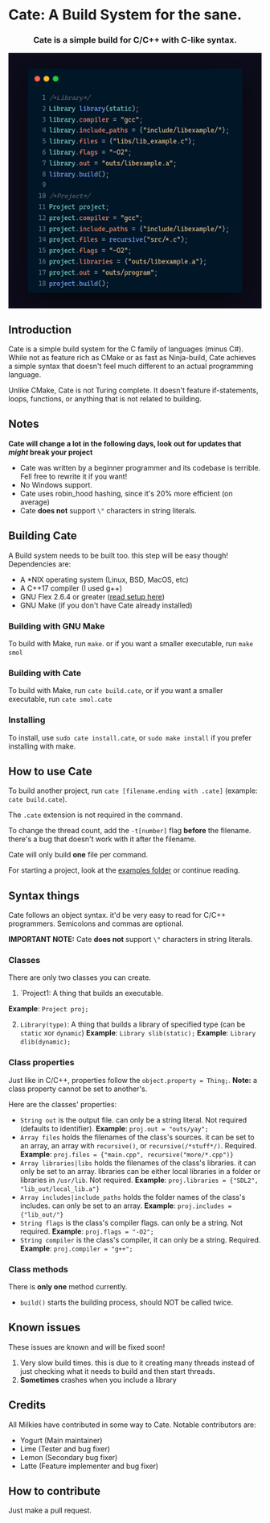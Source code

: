 # Cate: A Build System for the sane.
<h3 align="center">
  Cate is a simple build for C/C++ with C-like syntax.
</h3>
<p align="center">
  <img align="center" src="cate_example.png">
</p>

## Introduction
Cate is a simple build system for the C family of languages (minus C#). While not as feature rich as CMake or as fast as Ninja-build, Cate achieves a simple syntax that doesn't feel much different to an actual programming language.

Unlike CMake, Cate is not Turing complete. It doesn't feature if-statements, loops, functions, or anything that is not related to building. 

## Notes
**Cate will change a lot in the following days, look out for updates that *might* break your project**

- Cate was written by a beginner programmer and its codebase is terrible. Fell free to rewrite it if you want!
- No Windows support.
- Cate uses robin_hood hashing, since it's 20% more efficient (on average)
- Cate **does not** support `\"` characters in string literals.

## Building Cate
A Build system needs to be built too. this step will be easy though! 
Dependencies are:
- A *NIX operating system (Linux, BSD, MacOS, etc)
- A C++17 compiler (I used g++)
- GNU Flex 2.6.4 or greater ([read setup here](flex_setup.md))
- GNU Make (if you don't have Cate already installed)

### Building with GNU Make
To build with Make, run `make`. or if you want a smaller executable, run `make smol`
### Building with Cate
To build with Make, run `cate build.cate`,  or if you want a smaller executable, run `cate smol.cate`
### Installing
To install, use `sudo cate install.cate`, or `sudo make install` if you prefer installing with make.

## How to use Cate
To build another project, run `cate [filename.ending with .cate]` (example: `cate build.cate`).

The `.cate` extension is not required in the command.  

To change the thread count, add the `-t[number]` flag **before** the filename. there's a bug that doesn't work with it after the filename.

Cate will only build **one** file per command.

For starting a project, look at the [examples folder](examples/) or continue reading.

## Syntax things
Cate follows an object syntax. it'd be very easy to read for C/C++ programmers. Semicolons and commas are optional.

**IMPORTANT NOTE:** Cate **does not** support `\"` characters in string literals.

### Classes
There are only two classes you can create.
1. `Project1: A thing that builds an executable. 

**Example**: `Project proj;`

2. `Library(type)`: A thing that builds a library of specified type (can be `static` xor `dynamic`) 
**Example**: `Library slib(static);`
**Example**: `Library dlib(dynamic);`

### Class properties
Just like in C/C++, properties follow the `object.property = Thing;`.
 **Note:** a class property cannot be set to another's.

Here are the classes' properties:
- `String out` is the output file. can only be a string literal. Not required (defaults to identifier).
**Example**: `proj.out = "outs/yay";`
- `Array files` holds the filenames of the class's sources. it can be set to an array, an array with `recursive()`, or `recursive(/*stuff*/)`. Required. 
**Example**: `proj.files = {"main.cpp", recursive("more/*.cpp")} `
- `Array libraries|libs` holds the filenames of the class's libraries. it can only be set to an array. libraries can be either local libraries in a folder or libraries in `/usr/lib`. Not required. 
**Example**: `proj.libraries = {"SDL2", "lib_out/local_lib.a"}` 
- `Array includes|include_paths` holds the folder names of the class's includes. can only be set to an array. 
**Example**: `proj.includes = {"lib_out/"}`
- `String flags` is the class's compiler flags. can only be a string. Not required. 
**Example**: `proj.flags = "-O2";`
- `String compiler` is the class's compiler, it can only be a string. Required. 
**Example**: `proj.compiler = "g++";`

### Class methods
There is **only one** method currently.
- `build()` starts the building process, should NOT be called twice.

## Known issues
These issues are known and will be fixed soon!
1. Very slow build times. this is due to it creating many threads instead of just checking what it needs to build and then start threads.
2. **Sometimes** crashes when you include a library

## Credits
All Milkies have contributed in some way to Cate. Notable contributors are:
- Yogurt (Main maintainer)
- Lime (Tester and bug fixer)
- Lemon (Secondary bug fixer)
- Latte (Feature implementer and bug fixer) 

## How to contribute
Just make a pull request.
